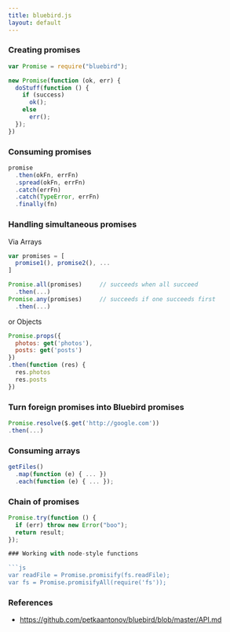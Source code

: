 ```yaml
---
title: bluebird.js
layout: default
---
```


### Creating promises

```js
var Promise = require("bluebird");

new Promise(function (ok, err) {
  doStuff(function () {
    if (success)
      ok();
    else
      err();
  });
})
```

### Consuming promises

```js
promise
  .then(okFn, errFn)
  .spread(okFn, errFn)
  .catch(errFn)
  .catch(TypeError, errFn)
  .finally(fn)
```

### Handling simultaneous promises

Via Arrays

```js
var promises = [
  promise1(), promise2(), ...
]

Promise.all(promises)     // succeeds when all succeed
  .then(...)
Promise.any(promises)     // succeeds if one succeeds first
  .then(...)
```

or Objects

```js
Promise.props({
  photos: get('photos'),
  posts: get('posts')
})
.then(function (res) {
  res.photos
  res.posts
})
```

### Turn foreign promises into Bluebird promises

```js
Promise.resolve($.get('http://google.com'))
.then(...)
```

### Consuming arrays

```js
getFiles()
  .map(function (e) { ... })
  .each(function (e) { ... });
```

### Chain of promises

```js
Promise.try(function () {
  if (err) throw new Error("boo");
  return result;
});

### Working with node-style functions

```js
var readFile = Promise.promisify(fs.readFile);
var fs = Promise.promisifyAll(require('fs'));
```

### References

 * https://github.com/petkaantonov/bluebird/blob/master/API.md
